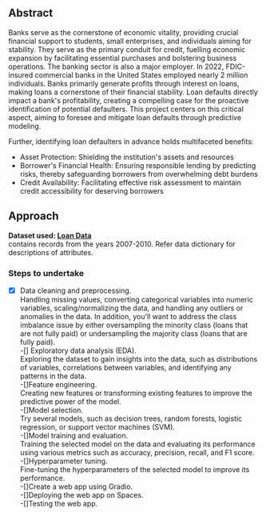 ## Abstract
Banks serve as the cornerstone of economic vitality, providing crucial financial support to students, small enterprises, and individuals aiming for stability. They serve as the primary conduit for credit, fuelling economic expansion by facilitating essential purchases and bolstering business operations. The banking sector is also a major employer. In 2022, FDIC-insured commercial banks in the United States employed nearly 2 million individuals. Banks primarily generate profits through interest on loans, making loans a cornerstone of their financial stability. Loan defaults directly impact a bank's profitability, creating a compelling case for the proactive identification of potential defaulters. This project centers on this critical aspect, aiming to foresee and mitigate loan defaults through predictive modeling.

Further, identifying loan defaulters in advance holds multifaceted benefits:

- Asset Protection: Shielding the institution's assets and resources
- Borrower's Financial Health: Ensuring responsible lending by predicting risks, thereby safeguarding borrowers from overwhelming debt burdens
- Credit Availability: Facilitating effective risk assessment to maintain credit accessibility for deserving borrowers

## Approach
**Dataset used: [Loan Data](https://www.kaggle.com/datasets/itssuru/loan-data/)**  
contains records from the years 2007-2010. Refer data dictionary for descriptions of attributes. 

### Steps to undertake
- [x] Data cleaning and preprocessing.  
Handling missing values, converting categorical variables into numeric variables, scaling/normalizing the data, and handling any outliers or anomalies in the data. In addition, you'll want to address the class imbalance issue by either oversampling the minority class (loans that are not fully paid) or undersampling the majority class (loans that are fully paid).  
-[] Exploratory data analysis (EDA).  
Exploring the dataset to gain insights into the data, such as distributions of variables, correlations between variables, and identifying any patterns in the data.  
-[]Feature engineering.  
Creating new features or transforming existing features to improve the predictive power of the model.  
-[]Model selection.  
Try several models, such as decision trees, random forests, logistic regression, or support vector machines (SVM).  
-[]Model training and evaluation.  
Training the selected model on the data and evaluating its performance using various metrics such as accuracy, precision, recall, and F1 score.  
-[]Hyperparameter tuning.  
Fine-tuning the hyperparameters of the selected model to improve its performance.   
-[]Create a web app using Gradio.  
-[]Deploying the web app on Spaces.  
-[]Testing the web app.  
